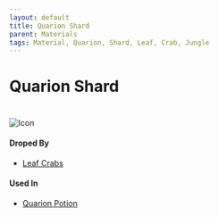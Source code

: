 ```yaml
---
layout: default
title: Quarion Shard
parent: Materials
tags: Material, Quarion, Shard, Leaf, Crab, Jungle
---
```


# Quarion Shard
#
![Icon](https://raw.githubusercontent.com/KoekMeneer/SupernovaMod/main/Items/Materials/QuarionShard.png)

#### Droped By
- [Leaf Crabs](https://koekmeneer.github.io/SupernovaMod/docs/npcs/pre-hardmode/leaf_crab)

#### Used In
- [Quarion Potion](https://koekmeneer.github.io/SupernovaMod/docs/items/potions/quarion_potion)